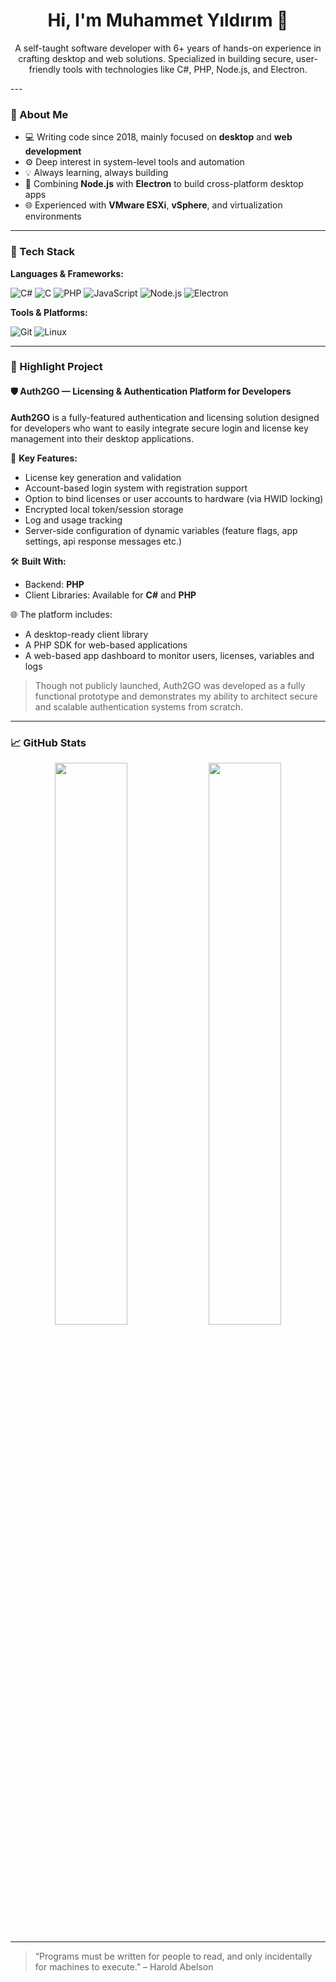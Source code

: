 <h1 align="center">Hi, I'm Muhammet Yıldırım 👋</h1>

<p align="center">
  A self-taught software developer with 6+ years of hands-on experience in crafting desktop and web solutions.  
  Specialized in building secure, user-friendly tools with technologies like C#, PHP, Node.js, and Electron.
</p>
---

### 🧠 About Me

- 💻 Writing code since 2018, mainly focused on **desktop** and **web development**
- ⚙️ Deep interest in system-level tools and automation
- 💡 Always learning, always building
- 🧰 Combining **Node.js** with **Electron** to build cross-platform desktop apps
- 🌐 Experienced with **VMware ESXi**, **vSphere**, and virtualization environments

---

### 🔧 Tech Stack

**Languages & Frameworks:**

![C#](https://img.shields.io/badge/C%23-239120?style=for-the-badge&logo=c-sharp&logoColor=white)
![C](https://img.shields.io/badge/C-00599C?style=for-the-badge&logo=c&logoColor=white)
![PHP](https://img.shields.io/badge/PHP-777BB4?style=for-the-badge&logo=php&logoColor=white)
![JavaScript](https://img.shields.io/badge/JavaScript-F7DF1E?style=for-the-badge&logo=javascript&logoColor=black)
![Node.js](https://img.shields.io/badge/Node.js-339933?style=for-the-badge&logo=nodedotjs&logoColor=white)
![Electron](https://img.shields.io/badge/Electron-2E2E2E?style=for-the-badge&logo=electron&logoColor=white)

**Tools & Platforms:**

![Git](https://img.shields.io/badge/Git-F05032?style=for-the-badge&logo=git&logoColor=white)
![Linux](https://img.shields.io/badge/Linux-FCC624?style=for-the-badge&logo=linux&logoColor=black)

---

### 🚀 Highlight Project

#### 🛡️ Auth2GO — Licensing & Authentication Platform for Developers

**Auth2GO** is a fully-featured authentication and licensing solution designed for developers who want to easily integrate secure login and license key management into their desktop applications.

🔑 **Key Features:**
- License key generation and validation  
- Account-based login system with registration support  
- Option to bind licenses or user accounts to hardware (via HWID locking)  
- Encrypted local token/session storage  
- Log and usage tracking  
- Server-side configuration of dynamic variables (feature flags, app settings, api response messages etc.)

🛠️ **Built With:**
- Backend: **PHP**
- Client Libraries: Available for **C#** and **PHP**

🌐 The platform includes:
- A desktop-ready client library
- A PHP SDK for web-based applications
- A web-based app dashboard to monitor users, licenses, variables and logs

> Though not publicly launched, Auth2GO was developed as a fully functional prototype and demonstrates my ability to architect secure and scalable authentication systems from scratch.

---

### 📈 GitHub Stats

<p align="center">
  <img src="https://github-readme-stats.vercel.app/api?username=yildirimmmm&show_icons=true&theme=radical" width="48%" />
  <img src="https://github-readme-stats.vercel.app/api/top-langs/?username=yildirimmmm&layout=compact&theme=radical" width="48%" />
</p>

---

> “Programs must be written for people to read, and only incidentally for machines to execute.” – Harold Abelson
